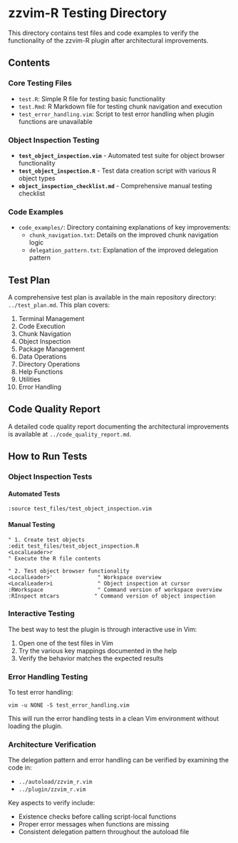 # zzvim-R Testing Directory

This directory contains test files and code examples to verify the functionality of the zzvim-R plugin after architectural improvements.

## Contents

### Core Testing Files
- `test.R`: Simple R file for testing basic functionality
- `test.Rmd`: R Markdown file for testing chunk navigation and execution
- `test_error_handling.vim`: Script to test error handling when plugin functions are unavailable

### Object Inspection Testing
- **`test_object_inspection.vim`** - Automated test suite for object browser functionality
- **`test_object_inspection.R`** - Test data creation script with various R object types  
- **`object_inspection_checklist.md`** - Comprehensive manual testing checklist

### Code Examples
- `code_examples/`: Directory containing explanations of key improvements:
  - `chunk_navigation.txt`: Details on the improved chunk navigation logic
  - `delegation_pattern.txt`: Explanation of the improved delegation pattern

## Test Plan

A comprehensive test plan is available in the main repository directory: `../test_plan.md`. This plan covers:

1. Terminal Management
2. Code Execution
3. Chunk Navigation
4. Object Inspection
5. Package Management
6. Data Operations
7. Directory Operations
8. Help Functions
9. Utilities
10. Error Handling

## Code Quality Report

A detailed code quality report documenting the architectural improvements is available at `../code_quality_report.md`.

## How to Run Tests

### Object Inspection Tests

#### Automated Tests
```vim
:source test_files/test_object_inspection.vim
```

#### Manual Testing
```vim
" 1. Create test objects  
:edit test_files/test_object_inspection.R
<LocalLeader>r
" Execute the R file contents

" 2. Test object browser functionality
<LocalLeader>'              " Workspace overview
<LocalLeader>i              " Object inspection at cursor
:RWorkspace                 " Command version of workspace overview
:RInspect mtcars           " Command version of object inspection
```

### Interactive Testing

The best way to test the plugin is through interactive use in Vim:

1. Open one of the test files in Vim
2. Try the various key mappings documented in the help
3. Verify the behavior matches the expected results

### Error Handling Testing

To test error handling:

```
vim -u NONE -S test_error_handling.vim
```

This will run the error handling tests in a clean Vim environment without loading the plugin.

### Architecture Verification

The delegation pattern and error handling can be verified by examining the code in:
- `../autoload/zzvim_r.vim`
- `../plugin/zzvim_r.vim`

Key aspects to verify include:
- Existence checks before calling script-local functions
- Proper error messages when functions are missing
- Consistent delegation pattern throughout the autoload file